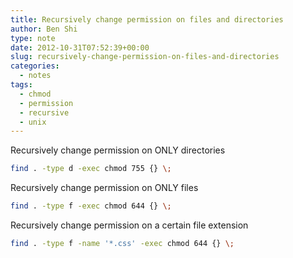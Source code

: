 ```yaml
---
title: Recursively change permission on files and directories
author: Ben Shi
type: note
date: 2012-10-31T07:52:39+00:00
slug: recursively-change-permission-on-files-and-directories
categories:
  - notes
tags:
  - chmod
  - permission
  - recursive
  - unix
---
```


Recursively change permission on ONLY directories

```bash
find . -type d -exec chmod 755 {} \;
```

Recursively change permission on ONLY files

```bash
find . -type f -exec chmod 644 {} \;
```

Recursively change permission on a certain file extension

```bash
find . -type f -name '*.css' -exec chmod 644 {} \;
```

